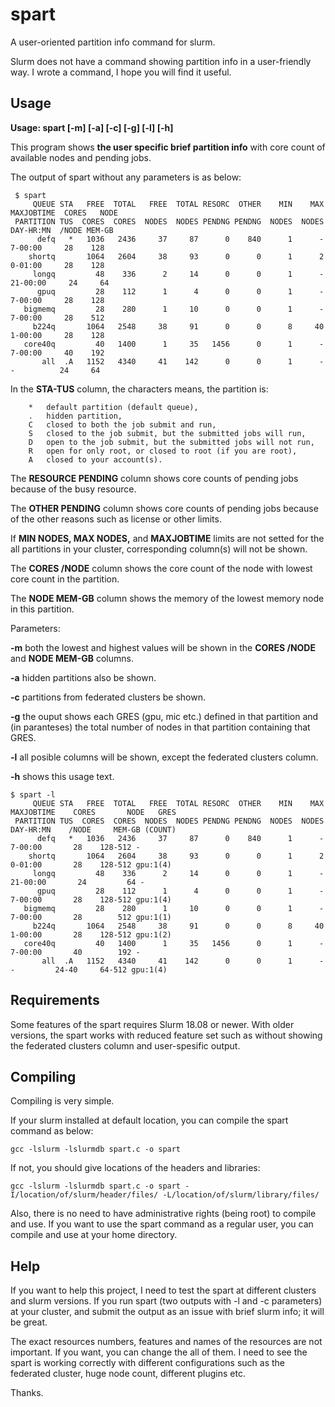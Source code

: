  # spart
 A user-oriented partition info command for slurm.

 Slurm does not have a command showing partition info in a user-friendly way.
 I wrote a command, I hope you will find it useful. 

## Usage

 **Usage: spart [-m] [-a] [-c] [-g] [-l] [-h]**

 This program shows **the user specific brief partition info** with core count of available nodes and pending jobs.

 The output of spart without any parameters is as below:

```
 $ spart
     QUEUE STA   FREE  TOTAL   FREE  TOTAL RESORC  OTHER    MIN    MAX MAXJOBTIME  CORES   NODE
 PARTITION TUS  CORES  CORES  NODES  NODES PENDNG PENDNG  NODES  NODES  DAY-HR:MN  /NODE MEM-GB
      defq   *   1036   2436     37     87      0    840      1      -    7-00:00     28    128
    shortq       1064   2604     38     93      0      0      1      2    0-01:00     28    128
     longq         48    336      2     14      0      0      1      -   21-00:00     24     64
      gpuq         28    112      1      4      0      0      1      -    7-00:00     28    128
   bigmemq         28    280      1     10      0      0      1      -    7-00:00     28    512
     b224q       1064   2548     38     91      0      0      8     40    1-00:00     28    128
   core40q         40   1400      1     35   1456      0      1      -    7-00:00     40    192
       all  .A   1152   4340     41    142      0      0      1      -     -          24     64
```

 In the **STA-TUS** column, the characters means, the partition is:
```
	*	default partition (default queue),
	.	hidden partition,
	C	closed to both the job submit and run,
	S	closed to the job submit, but the submitted jobs will run,
	D	open to the job submit, but the submitted jobs will not run,
	R	open for only root, or closed to root (if you are root),
	A	closed to your account(s).
```

 The **RESOURCE PENDING** column shows core counts of pending jobs because of the busy resource.

 The **OTHER PENDING** column shows core counts of pending jobs because of the other reasons such
 as license or other limits.

 If **MIN NODES, MAX NODES,** and **MAXJOBTIME** limits are not setted for the all partitions in your
 cluster, corresponding column(s) will not be shown.

 The **CORES /NODE** column shows the core count of the node with lowest core count in the partition.

 The **NODE MEM-GB** column shows the memory of the lowest memory node in this partition.

 Parameters:

 **-m**	both the lowest and highest values will be shown in the **CORES /NODE**
		and **NODE MEM-GB** columns.

 **-a**	hidden partitions also be shown.

 **-c**	partitions from federated clusters be shown.

 **-g**	the ouput shows each GRES (gpu, mic etc.) defined in that partition
		and (in paranteses) the total number of nodes in that partition
		containing that GRES.

 **-l**	all posible columns will be shown, except the federated clusters column.

 **-h**	shows this usage text.

```
$ spart -l
     QUEUE STA   FREE  TOTAL   FREE  TOTAL RESORC  OTHER    MIN    MAX MAXJOBTIME    CORES       NODE   GRES
 PARTITION TUS  CORES  CORES  NODES  NODES PENDNG PENDNG  NODES  NODES  DAY-HR:MN    /NODE     MEM-GB (COUNT)
      defq   *   1036   2436     37     87      0    840      1      -    7-00:00       28    128-512 -
    shortq       1064   2604     38     93      0      0      1      2    0-01:00       28    128-512 gpu:1(4)
     longq         48    336      2     14      0      0      1      -   21-00:00       24         64 -
      gpuq         28    112      1      4      0      0      1      -    7-00:00       28    128-512 gpu:1(4)
   bigmemq         28    280      1     10      0      0      1      -    7-00:00       28        512 gpu:1(1)
     b224q       1064   2548     38     91      0      0      8     40    1-00:00       28    128-512 gpu:1(2)
   core40q         40   1400      1     35   1456      0      1      -    7-00:00       40        192 -
       all  .A   1152   4340     41    142      0      0      1      -     -         24-40     64-512 gpu:1(4)
```


## Requirements


 Some features of the spart requires Slurm 18.08 or newer. With older versions, the spart works with reduced feature set such as without showing the federated clusters column and user-spesific output.

 
## Compiling

 Compiling is very simple.

 If your slurm installed at default location, you can compile the spart command as below:

 ```gcc -lslurm -lslurmdb spart.c -o spart```

 If not, you should give locations of the headers and libraries:

 ```gcc -lslurm -lslurmdb spart.c -o spart -I/location/of/slurm/header/files/ -L/location/of/slurm/library/files/```

 
 Also, there is no need to have administrative rights (being root) to compile and use. If you want to use the spart command as a regular user, you can compile and use at your home directory.


## Help

 If you want to help this project, I need to test the spart at different clusters and slurm versions. If you run spart (two outputs with -l and -c parameters) at your cluster, and submit the output as an issue with brief slurm info; it will be great.
 
 The exact resources numbers, features and names of the resources are not important. If you want, you can change the all of them. I need to see the spart is working correctly with different configurations such as the federated cluster, huge node count, different plugins etc.
 
 Thanks.
 
 
